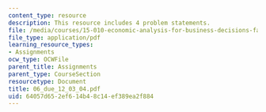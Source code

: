 ```yaml
---
content_type: resource
description: This resource includes 4 problem statements.
file: /media/courses/15-010-economic-analysis-for-business-decisions-fall-2004/64057d652ef614b48c14ef389ea2f884_06_due_12_03_04.pdf
file_type: application/pdf
learning_resource_types:
- Assignments
ocw_type: OCWFile
parent_title: Assignments
parent_type: CourseSection
resourcetype: Document
title: 06_due_12_03_04.pdf
uid: 64057d65-2ef6-14b4-8c14-ef389ea2f884
---
```

